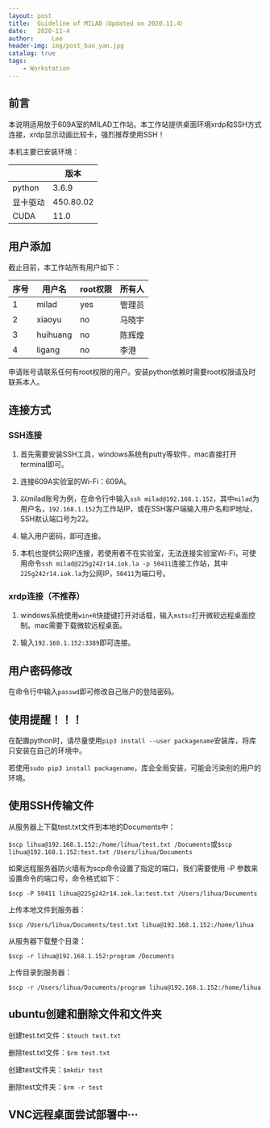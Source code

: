 ```yaml
---
layout: post
title:  Guideline of MILAD（Updated on 2020.11.4）
date:   2020-11-4
author:     Leo
header-img: img/post_bao_yan.jpg
catalog: true
tags:
    - Workstation
---
```



## 前言

本说明适用放于609A室的MILAD工作站。本工作站提供桌面环境xrdp和SSH方式连接，xrdp显示动画比较卡，强烈推荐使用SSH！

本机主要已安装环境：

|     |  版本  |  
|  ----  | ----  |  
| python  | 3.6.9 | 
| 显卡驱动  | 450.80.02 | 
| CUDA  | 11.0 | 

## 用户添加

截止目前，本工作站所有用户如下：

|  序号   |  用户名  |  root权限 | 所有人|
|  ----  | ----  |  ----  | ----  |
| 1  | milad | yes | 管理员 |
| 2  | xiaoyu | no | 马晓宇 |
| 3  | huihuang | no | 陈辉煌 |
| 4  | ligang | no | 李港 |

申请账号请联系任何有root权限的用户。安装python依赖时需要root权限请及时联系本人。

## 连接方式
### SSH连接
1. 首先需要安装SSH工具，windows系统有putty等软件，mac直接打开terminal即可。

2. 连接609A实验室的Wi-Fi：609A。

3. 以milad账号为例，在命令行中输入`ssh milad@192.168.1.152`，其中`milad`为用户名，`192.168.1.152`为工作站IP，或在SSH客户端输入用户名和IP地址，SSH默认端口号为22。

4. 输入用户密码，即可连接。

5. 本机也提供公网IP连接，若使用者不在实验室，无法连接实验室Wi-Fi，可使用命令`ssh milad@225g242r14.iok.la -p 50411`连接工作站，其中`225g242r14.iok.la`为公网IP，`50411`为端口号。

### xrdp连接（不推荐）
1. windows系统使用`win+R`快捷键打开对话框，输入`mstsc`打开微软远程桌面控制。mac需要下载微软远程桌面。

2. 输入`192.168.1.152:3389`即可连接。

## 用户密码修改
在命令行中输入`passwd`即可修改自己账户的登陆密码。

## 使用提醒！！！

在配置python时，请尽量使用`pip3 install --user packagename`安装库，将库只安装在自己的环境中。

若使用`sudo pip3 install packagename`，库会全局安装，可能会污染别的用户的环境。

## 使用SSH传输文件

从服务器上下载test.txt文件到本地的Documents中：

`$scp lihua@192.168.1.152:/home/lihua/test.txt /Documents`或`$scp lihua@192.168.1.152:test.txt /Users/lihua/Documents`

如果远程服务器防火墙有为scp命令设置了指定的端口，我们需要使用 -P 参数来设置命令的端口号，命令格式如下：

`$scp -P 50411 lihua@225g242r14.iok.la:test.txt /Users/lihua/Documents`

上传本地文件到服务器：

`$scp /Users/lihua/Documents/test.txt lihua@192.168.1.152:/home/lihua`

从服务器下载整个目录：

`$scp -r lihua@192.168.1.152:program /Documents`

上传目录到服务器：

`$scp -r /Users/lihua/Documents/program lihua@192.168.1.152:/home/lihua`

## ubuntu创建和删除文件和文件夹

创建test.txt文件：`$touch test.txt`

删除test.txt文件：`$rm test.txt`

创建test文件夹：`$mkdir test`

删除test文件夹：`$rm -r test`

## VNC远程桌面尝试部署中···
